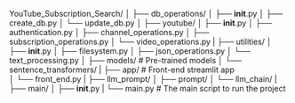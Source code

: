 YouTube_Subscription_Search/
│
├── db_operations/
│   ├── __init__.py
│   ├── create_db.py
│   └── update_db.py
│
├── youtube/
│   ├── __init__.py
│   ├── authentication.py
│   ├── channel_operations.py
│   ├── subscription_operations.py
│   └── video_operations.py
|
├── utilities/
│   ├── __init__.py
│   ├── filesystem.py
│   ├── json_operations.py
│   └── text_processing.py 
│
├── models/  # Pre-trained models
│   └── sentence_transformers/
| 
├── app/ # Front-end streamlit app  
│   └── front_end.py 
|
├── llm_prompt/
│   ├── prompt/
│   └── llm_chain/
|
├── main/
│   ├── __init__.py
|   └── main.py  # The main script to run the project

